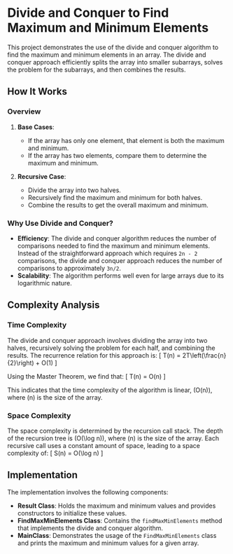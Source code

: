 # Divide and Conquer to Find Maximum and Minimum Elements

This project demonstrates the use of the divide and conquer algorithm to find the maximum and minimum elements in an array. The divide and conquer approach efficiently splits the array into smaller subarrays, solves the problem for the subarrays, and then combines the results.

## How It Works

### Overview

1. **Base Cases**:
   - If the array has only one element, that element is both the maximum and minimum.
   - If the array has two elements, compare them to determine the maximum and minimum.

2. **Recursive Case**:
   - Divide the array into two halves.
   - Recursively find the maximum and minimum for both halves.
   - Combine the results to get the overall maximum and minimum.

### Why Use Divide and Conquer?

- **Efficiency**: The divide and conquer algorithm reduces the number of comparisons needed to find the maximum and minimum elements. Instead of the straightforward approach which requires `2n - 2` comparisons, the divide and conquer approach reduces the number of comparisons to approximately `3n/2`.
- **Scalability**: The algorithm performs well even for large arrays due to its logarithmic nature.

## Complexity Analysis

### Time Complexity

The divide and conquer approach involves dividing the array into two halves, recursively solving the problem for each half, and combining the results. The recurrence relation for this approach is:
\[ T(n) = 2T\left(\frac{n}{2}\right) + O(1) \]

Using the Master Theorem, we find that:
\[ T(n) = O(n) \]

This indicates that the time complexity of the algorithm is linear, \(O(n)\), where \(n\) is the size of the array.

### Space Complexity

The space complexity is determined by the recursion call stack. The depth of the recursion tree is \(O(\log n)\), where \(n\) is the size of the array. Each recursive call uses a constant amount of space, leading to a space complexity of:
\[ S(n) = O(\log n) \]

## Implementation

The implementation involves the following components:

- **Result Class**: Holds the maximum and minimum values and provides constructors to initialize these values.
- **FindMaxMinElements Class**: Contains the `findMaxMinElements` method that implements the divide and conquer algorithm.
- **MainClass**: Demonstrates the usage of the `FindMaxMinElements` class and prints the maximum and minimum values for a given array.
